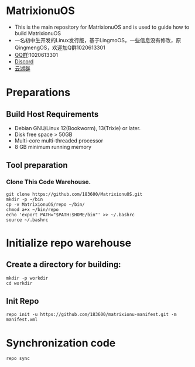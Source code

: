 # MatrixionuOS

 - This is the main repository for MatrixionuOS and is used to guide how to build MatrixionuOS
 - 一名初中生开发的Linux发行版，基于LingmoOS，一些信息没有修改，原QingmengOS，欢迎加Q群1020613301
 - [QQ群](http://qm.qq.com/cgi-bin/qm/qr?_wv=1027&k=kJnM0j24CHslZW-8eYDgilP0dvz0VV5L&authKey=EDmp6ct3Eu4IDQbliCA4I4FLXsJH6tP%2F9Q1rn%2BlI8dMiZPsjKCKejfLsW7u3mwyT&noverify=0&group_code=1020613301):1020613301
 - [Discord](https://discord.gg/JF3kHjjWTZ)
 - [云湖群](https://yhfx.jwznb.com/share?key=HnIJAmeafFkr&ts=1736527624)

# Preparations
## Build Host Requirements

 - Debian GNU/Linux 12(Bookworm), 13(Trixie) or later.
 - Disk free space > 50GB
 - Multi-core multi-threaded processor
 - 8 GB minimum running memory

## Tool preparation

### Clone This Code Warehouse.
   ```
   git clone https://github.com/183600/MatrixionuOS.git
   mkdir -p ~/bin
   cp -v MatrixionuOS/repo ~/bin/
   chmod a+x ~/bin/repo
   echo 'export PATH="$PATH:$HOME/bin"' >> ~/.bashrc
   source ~/.bashrc
```

# Initialize repo warehouse

## Create a directory for building:
```
mkdir -p workdir
cd workdir
```
## Init Repo

```
repo init -u https://github.com/183600/matrixionu-manifest.git -m manifest.xml
```

# Synchronization code
```
repo sync
```
